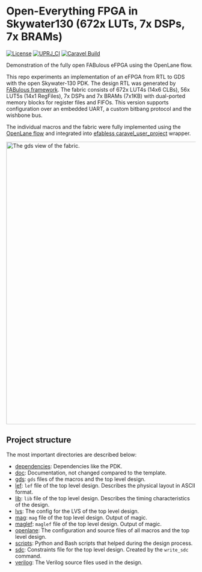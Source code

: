 # Open-Everything FPGA in Skywater130 (672x LUTs, 7x DSPs, 7x BRAMs)

[![License](https://img.shields.io/badge/License-Apache%202.0-blue.svg)](https://opensource.org/licenses/Apache-2.0) [![UPRJ_CI](https://github.com/efabless/caravel_project_example/actions/workflows/user_project_ci.yml/badge.svg)](https://github.com/efabless/caravel_project_example/actions/workflows/user_project_ci.yml) [![Caravel Build](https://github.com/efabless/caravel_project_example/actions/workflows/caravel_build.yml/badge.svg)](https://github.com/efabless/caravel_project_example/actions/workflows/caravel_build.yml)

Demonstration of the fully open FABulous eFPGA using the OpenLane flow.

This repo experiments an implementation of an eFPGA from RTL to GDS with the open Skywater-130 PDK. The design RTL was generated by [FABulous framework](https://github.com/FPGA-Research-Manchester/FABulous). The fabric consists of 672x LUT4s (14x6 CLBs), 56x LUT5s (14x1 RegFiles), 7x DSPs and 7x BRAMs (7x1KB) with dual-ported memory blocks for register files and FIFOs. This version supports configuration over an embedded UART, a custom bitbang protocol and the wishbone bus.

The individual macros and the fabric were fully implemented using the [OpenLane flow](https://github.com/The-OpenROAD-Project/OpenLane.git) and integrated into [efabless caravel_user_project](https://github.com/efabless/caravel_user_project.git) wrapper.


<img src="/docs/img/Fabric.png" alt="The gds view of the fabric." width="650" height="750"/>

## Project structure

The most important directories are described below:

* [dependencies](dependencies): Dependencies like the PDK.
* [doc](docs): Documentation, not changed compared to the template.
* [gds](gds): `gds` files of the macros and the top level design. 
* [lef](lef): `lef` file of the top level design.  Describes the physical layout
  in ASCII format.
* [lib](lib): `lib` file of the top level design. Describes the timing
characteristics of the design.
* [lvs](lvs): The config for the LVS of the top level design.
* [mag](mag): `mag` file of the top level design. Output of magic.
* [maglef](maglef): `maglef` file of the top level design. Output of magic.
* [openlane](openlane): The configuration and source files of all macros and the
  top level design.
* [scripts](scripts): Python and Bash scripts that helped during the design
process.
* [sdc](sdc): Constraints file for the top level design. Created by the
`write_sdc` command.
* [verilog](verilog): The Verilog source files used in the design.



